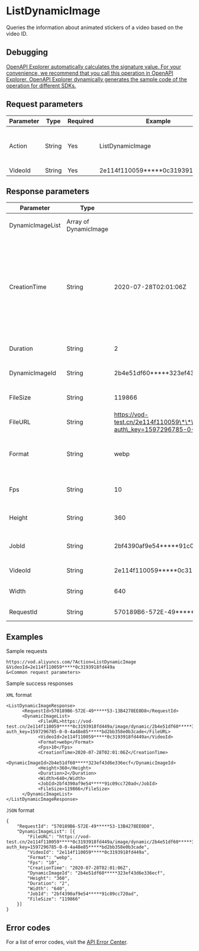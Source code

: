 # ListDynamicImage

Queries the information about animated stickers of a video based on the video ID.

## Debugging

[OpenAPI Explorer automatically calculates the signature value. For your convenience, we recommend that you call this operation in OpenAPI Explorer. OpenAPI Explorer dynamically generates the sample code of the operation for different SDKs.](https://api.aliyun.com/#product=vod&api=ListDynamicImage&type=RPC&version=2017-03-21)

## Request parameters

|Parameter|Type|Required|Example|Description|
|---------|----|--------|-------|-----------|
|Action|String|Yes|ListDynamicImage|The operation that you want to perform. Set the value to **ListDynamicImage**. |
|VideoId|String|Yes|2e114f110059\*\*\*\*\*0c3193918fd449a|The ID of the video. |

## Response parameters

|Parameter|Type|Example|Description|
|---------|----|-------|-----------|
|DynamicImageList|Array of DynamicImage| |The list of animated stickers. |
|CreationTime|String|2020-07-28T02:01:06Z|The time when the animated sticker was created. The time follows the ISO 8601 standard in the *yyyy-MM-dd*T*HH:mm:ss*Z format. The time is displayed in UTC. |
|Duration|String|2|The duration of the animated sticker. |
|DynamicImageId|String|2b4e51df60\*\*\*\*\*323ef43d6e336ecf|The ID of the animated sticker. |
|FileSize|String|119866|The size of the animated sticker file. |
|FileURL|String|https://vod-test.cn/2e114f110059\*\*\*\*\*0c3193918fd449a/image/dynamic/2b4e51df60\*\*\*\*\*323ef43d6e336ecf.webp?auth\_key=1597296785-0-0-4a48e85\*\*\*\*\*bd2bb358e0b3cade|The URL of the animated sticker file. |
|Format|String|webp|The format of the animated sticker. Valid values: gif and webp. |
|Fps|String|10|The frame rate of the animated sticker. |
|Height|String|360|The height of the animated sticker. |
|JobId|String|2bf4390af9e54\*\*\*\*\*91c09cc720ad|The job ID for creating the animated sticker. |
|VideoId|String|2e114f110059\*\*\*\*\*0c3193918fd449a|The ID of the video. |
|Width|String|640|The width of the animated sticker. |
|RequestId|String|570189B6-572E-49\*\*\*\*\*53-13B4278EE0D8|The ID of the request. |

## Examples

Sample requests

```
https://vod.aliyuncs.com/?Action=ListDynamicImage
&VideoId=2e114f110059*****0c3193918fd449a
&<Common request parameters>
```

Sample success responses

`XML` format

```
<ListDynamicImageResponse>
      <RequestId>570189B6-572E-49*****53-13B4278EE0D8</RequestId>
      <DynamicImageList>
            <FileURL>https://vod-test.cn/2e114f110059*****0c3193918fd449a/image/dynamic/2b4e51df60*****323ef43d6e336ecf.webp?auth_key=1597296785-0-0-4a48e85*****bd2bb358e0b3cade</FileURL>
            <VideoId>2e114f110059*****0c3193918fd449a</VideoId>
            <Format>webp</Format>
            <Fps>10</Fps>
            <CreationTime>2020-07-28T02:01:06Z</CreationTime>
            <DynamicImageId>2b4e51df60*****323ef43d6e336ecf</DynamicImageId>
            <Height>360</Height>
            <Duration>2</Duration>
            <Width>640</Width>
            <JobId>2bf4390af9e54*****91c09cc720ad</JobId>
            <FileSize>119866</FileSize>
      </DynamicImageList>
</ListDynamicImageResponse>
```

`JSON` format

```
{
    "RequestId": "570189B6-572E-49*****53-13B4278EE0D8",
    "DynamicImageList": [{
        "FileURL": "https://vod-test.cn/2e114f110059*****0c3193918fd449a/image/dynamic/2b4e51df60*****323ef43d6e336ecf.webp?auth_key=1597296785-0-0-4a48e85*****bd2bb358e0b3cade",
        "VideoId": "2e114f110059*****0c3193918fd449a",
        "Format": "webp",
        "Fps": "10",
        "CreationTime": "2020-07-28T02:01:06Z",
        "DynamicImageId": "2b4e51df60*****323ef43d6e336ecf",
        "Height": "360",
        "Duration": "2",
        "Width": "640",
        "JobId": "2bf4390af9e54*****91c09cc720ad",
        "FileSize": "119866"
    }]
}
```

## Error codes

For a list of error codes, visit the [API Error Center](https://error-center.alibabacloud.com/status/product/vod).

